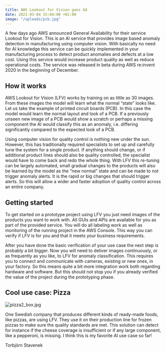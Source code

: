 ```yaml
---
title: AWS Lookout for Vision goes GA
date: 2021-03-04 15:04:00 +01:00
image: "/uploads/pcb.jpg"
---
```


A few days ago AWS announced General Availability for their service Lookout for Vision. This is an AI service that provides image based anomaly detection in manufacturing using computer vision. With basically no need for AI knowledge this service can be quickly implemented in your manufacturing process to detect product anomalies and defects at a low cost. Using this service would increase product quality as well as reduce operational costs. The service was released in beta during AWS re:invent 2020 in the beginning of December.


## How it works

AWS Lookout for Vision (LFV) works by training on as little as 30 images. From these images the model will learn what the normal “state” looks like. Let us take the example of printed circuit boards (PCB). In this case the model would learn the normal layout and look of a PCB. If a previously unseen new image of a PCB would show a scratch or perhaps a missing component the AI would classify this as an anomaly, i.e. differing significantly compared to the expected look of a PCB. 

Using computer vision for quality control is nothing new under the sun. However, this has traditionally required specialists to set up and carefully tune the system for a single product. If anything should change, or if additional product lines should also be quality controlled, the specialist would have to come back and redo the whole thing. With LFV this re-tuning can be largely automated, small gradual changes to the products will also be learned by the model as the “new normal” state and can be made to not trigger anomaly alerts. It is the rapid or big changes that should trigger alerts. So this will allow a wider and faster adoption of quality control across an entire company.

## Getting started

To get started on a prototype project using LFV you just need images of the products you want to work with. All GUIs and APIs are available for you as part of the provided service. You will do all labeling work as well as monitoring of the running project in the AWS Console. This way you can verify if LFV is for you and that it meets your business requirements.

After you have done the basic verification of your use case the next step is probably a bit bigger. Now you will need to deliver images continuously, or as frequently as you like, to LFV for anomaly classification. This requires you to connect and communicate with cameras, existing or new ones, in your factory. So this means quite a bit more integration work both regarding hardware and software. But this should not stop you if you already verified the value of the project during the prototyping phase.


## Cool use case: Pizza

![pizza2_box.jpg](/uploads/pizza2_box.jpg)

One Swedish company that produces different kinds of ready-made foods, like pizzas, are using LFV. They use it on their production line for frozen pizzas to make sure the quality standards are met. This solution can detect for instance if the cheese coverage is insufficient or if any large component, like a pepperoni, is missing. I think this is my favorite AI use case so far! 

Torbjörn Stavenek


